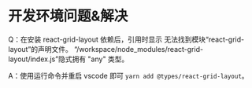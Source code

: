 # 开发环境问题&解决

Q：在安装 react-grid-layout 依赖后，引用时显示 无法找到模块“react-grid-layout”的声明文件。 “/workspace/node_modules/react-grid-layout/index.js”隐式拥有 "any" 类型。

A：使用运行命令并重启 vscode 即可 `yarn add @types/react-grid-layout`。
